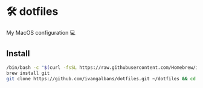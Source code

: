 # 🛠 dotfiles

My MacOS configuration 💻

## Install

```bash
/bin/bash -c "$(curl -fsSL https://raw.githubusercontent.com/Homebrew/install/master/install.sh)"
brew install git
git clone https://github.com/ivangalbans/dotfiles.git ~/dotfiles && cd ~/dotfiles && source bootstrap.sh
```
